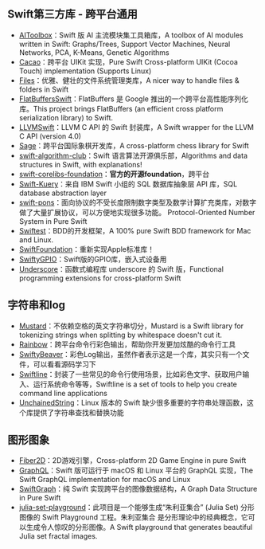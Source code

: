 ## Swift第三方库 - 跨平台通用
- [AIToolbox][1]：Swift 版 AI 主流模块集工具箱库，A toolbox of AI modules written in Swift: Graphs/Trees, Support Vector Machines, Neural Networks, PCA, K-Means, Genetic Algorithms
- [Cacao][2]：跨平台 UIKit 实现，Pure Swift Cross-platform UIKit (Cocoa Touch) implementation (Supports Linux)
- [Files][3]：优雅、健壮的文件系统管理类库，A nicer way to handle files & folders in Swift
- [FlatBuffersSwift][4]：FlatBuffers 是 Google 推出的一个跨平台高性能序列化库。This project brings FlatBuffers (an efficient cross platform serialization library) to Swift.
- [LLVMSwift][5]：LLVM C API 的 Swift 封装库，A Swift wrapper for the LLVM C API (version 4.0)
- [Sage][6]：跨平台国际象棋开发库，A cross-platform chess library for Swift
- [swift-algorithm-club][7]：Swift 语言算法开源俱乐部，Algorithms and data structures in Swift, with explanations!
- [swift-corelibs-foundation][8]：**官方的开源foundation**，跨平台
- [Swift-Kuery][9]：来自 IBM Swift 小组的 SQL 数据库抽象层 API 库，SQL database abstraction layer
- [swift-pons][10]：面向协议的不受长度限制数字类型及数学计算扩充类库，对数字做了大量扩展协议，可以方便地实现很多功能。 Protocol-Oriented Number System in Pure Swift
- [Swiftest][11]：BDD的开发框架，A 100% pure Swift BDD framework for Mac and Linux.
- [SwiftFoundation][12]：重新实现Apple标准库！
- [SwiftyGPIO][13]：Swift版的GPIO库，嵌入式设备用
- [Underscore][14]：函数式编程库 underscore 的 Swift 版，Functional programming extensions for cross-platform Swift

## 字符串和log
- [Mustard][15]：不依赖空格的英文字符串切分，Mustard is a Swift library for tokenizing strings when splitting by whitespace doesn't cut it.
- [Rainbow][16]：跨平台命令行彩色输出，帮助你开发更加炫酷的命令行工具
- [SwiftyBeaver][17]：彩色Log输出，虽然作者表示这是一个库，其实只有一个文件，可以看看源码学习下
- [Swiftline][18]：封装了一些常见的命令行使用场景，比如彩色文字、获取用户输入、运行系统命令等等，Swiftline is a set of tools to help you create command line applications
- [UnchainedString][19]：Linux 版本的 Swift 缺少很多重要的字符串处理函数，这个库提供了字符串查找和替换功能

## 图形图象
- [Fiber2D][20]：2D游戏引擎，Cross-platform 2D Game Engine in pure Swift
- [GraphQL][21]：Swift 版可运行于 macOS 和 Linux 平台的 GraphQL 实现，The Swift GraphQL implementation for macOS and Linux
- [SwiftGraph][22]：纯 Swift 实现跨平台的图像数据结构，A Graph Data Structure in Pure Swift
- [julia-set-playground][23]：此项目是一个能够生成“朱利亚集合” (Julia Set) 分形图像的 Swift Playground 工程。朱利亚集合 是分形理论中的经典概念，它可以生成令人惊叹的分形图像。A Swift playground that generates beautiful Julia set fractal images. 

[1]:	https://github.com/KevinCoble/AIToolbox "AIToolbox"
[2]:	https://github.com/PureSwift/Cacao "Cacao"
[3]:	https://github.com/JohnSundell/Files "Files"
[4]:	https://github.com/mzaks/FlatBuffersSwift "FlatBuffersSwift"
[5]:	https://github.com/trill-lang/LLVMSwift "LLVMSwift"
[6]:	https://github.com/nvzqz/Sage "Sage"
[7]:	https://github.com/hollance/swift-algorithm-club "swift-algorithm-club"
[8]:	https://github.com/apple/swift-corelibs-foundation "swift-corelibs-foundation"
[9]:	https://github.com/IBM-Swift/Swift-Kuery "Swift-Kuery"
[10]:	https://github.com/dankogai/swift-pons "swift-pons"
[11]:	https://github.com/bppr/Swiftest "Swiftest"
[12]:	https://github.com/PureSwift/SwiftFoundation "SwiftFoundation"
[13]:	https://github.com/uraimo/SwiftyGPIO "SwiftyGPIO"
[14]:	https://github.com/JakeLin/Underscore "Underscore"
[15]:	https://github.com/mathewsanders/Mustard "Mustard"
[16]:	https://github.com/onevcat/Rainbow "Rainbow"
[17]:	https://github.com/skreutzberger/SwiftyBeaver "SwiftyBeaver"
[18]:	https://github.com/Swiftline/Swiftline "Swiftline"
[19]:	https://github.com/dunkelstern/UnchainedString "UnchainedString"
[20]:	https://github.com/s1ddok/Fiber2D "Fiber2D"
[21]:	https://github.com/GraphQLSwift/GraphQL "GraphQL"
[22]:	https://github.com/davecom/SwiftGraph "SwiftGraph"
[23]:	https://github.com/gongzhang/julia-set-playground "julia-set-playground"